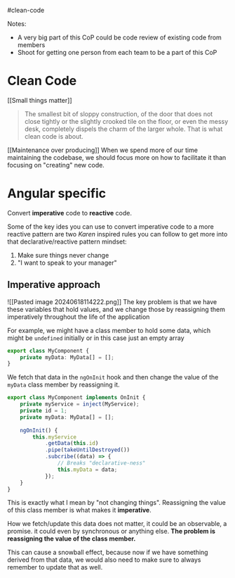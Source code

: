 #clean-code

Notes:
* A very big part of this CoP could be code review of existing code from members
* Shoot for getting one person from each team to be a part of this CoP

# Clean Code

[[Small things matter]]

> The smallest bit of sloppy construction, of the door that does not close tightly or the slightly crooked tile on the floor, or even the messy desk, completely dispels the charm of the larger whole. That is what clean code is about.

[[Maintenance over producing]]
When we spend more of our time maintaining the codebase, we should focus more on how to facilitate it than focusing on "creating" new code. 

# Angular specific

 Convert **imperative** code to **reactive** code.

Some of the key ides you can use to convert imperative code to a more reactive pattern are two *Karen* inspired rules you can follow to get more into that declarative/reactive pattern mindset:

1. Make sure things never change
2. "I want to speak to your manager"

  ## Imperative approach
  ![[Pasted image 20240618114222.png]]
The key problem is that we have these variables that hold values,
and we change those by reassigning them imperatively throughout
the life of the application

For example, we might have a class member to hold some data, which might be `undefined` initially or in this case just an empty array 

```typescript
export class MyComponent {
	private myData: MyData[] = [];
}
```

We fetch that data in the `ngOnInit` hook and then change the value of the `myData` class member by reassigning it.

```typescript
export class MyComponent implements OnInit {
	private myService = inject(MyService);
	private id = 1;
	private myData: MyData[] = [];
	  
	ngOnInit() {
		this.myService
			.getData(this.id)
			.pipe(takeUntilDestroyed())
			.subcribe((data) => {
				// Breaks "declarative-ness"
				this.myData = data;
			});
	}
}
```

This is exactly what I mean by "not changing things". Reassigning the value of this class member is what makes it **imperative**.

How we fetch/update this data does not matter, it could be an observable, a promise. it could even by synchronous or anything else. **The problem is reassigning the value of the class member.** 

This can cause a snowball effect, because now if we have something derived from that data, we would also need to make sure to always remember to update that as well.

```typescript

```
